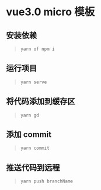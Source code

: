 <!--
 * @abstract: JianJie
 * @version: 0.0.1
 * @Author: bhabgs
 * @Date: 2020-11-30 09:29:23
 * @LastEditors: bhabgs
 * @LastEditTime: 2020-12-02 15:09:37
-->

# vue3.0 micro 模板

## 安装依赖

> `yarn of npm i`

## 运行项目

> `yarn serve`

## 将代码添加到缓存区

> `yarn gd`

## 添加 commit

> `yarn commit`

## 推送代码到远程

> `yarn push branchName`
